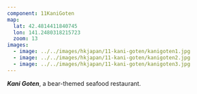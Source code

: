 ```yaml
---
component: 11KaniGoten
map:
  lat: 42.4814411840745
  lon: 141.2480318215723
  zoom: 13
images:
  - image: ../../images/hkjapan/11-kani-goten/kanigoten1.jpg
  - image: ../../images/hkjapan/11-kani-goten/kanigoten2.jpg
  - image: ../../images/hkjapan/11-kani-goten/kanigoten3.jpg
---
```


_**Kani Goten**_, a bear-themed seafood restaurant.
